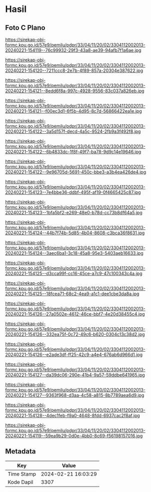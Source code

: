 # Hasil

## Foto C Plano

https://sirekap-obj-formc.kpu.go.id/57e9/pemilu/pdpr/33/04/11/20/02/3304112002013-20240221-154119--76c99932-29f3-43a8-ae39-94afb7f1a6ae.jpg

https://sirekap-obj-formc.kpu.go.id/57e9/pemilu/pdpr/33/04/11/20/02/3304112002013-20240221-154120--7211ccc8-2e7b-4f89-857a-20304e387622.jpg

https://sirekap-obj-formc.kpu.go.id/57e9/pemilu/pdpr/33/04/11/20/02/3304112002013-20240221-154121--8edd6f8a-997c-4928-9556-83c037a826eb.jpg

https://sirekap-obj-formc.kpu.go.id/57e9/pemilu/pdpr/33/04/11/20/02/3304112002013-20240221-154121--f00ec3d1-6f5b-4d95-8c7d-56866422ea1e.jpg

https://sirekap-obj-formc.kpu.go.id/57e9/pemilu/pdpr/33/04/11/20/02/3304112002013-20240221-154122--3a5d157f-decd-4a5c-9524-2fb9a3f492f8.jpg

https://sirekap-obj-formc.kpu.go.id/57e9/pemilu/pdpr/33/04/11/20/02/3304112002013-20240221-154122--6b4833dc-1f8f-49f7-ba78-9d9c14e19646.jpg

https://sirekap-obj-formc.kpu.go.id/57e9/pemilu/pdpr/33/04/11/20/02/3304112002013-20240221-154122--9e96705d-5691-450c-bbe3-a3b4ea426de4.jpg

https://sirekap-obj-formc.kpu.go.id/57e9/pemilu/pdpr/33/04/11/20/02/3304112002013-20240221-154123--7e4bbe36-ddbf-495f-af19-0f4665425c87.jpg

https://sirekap-obj-formc.kpu.go.id/57e9/pemilu/pdpr/33/04/11/20/02/3304112002013-20240221-154123--1bfa5bf2-e269-48e0-b78d-cc73b8df64a5.jpg

https://sirekap-obj-formc.kpu.go.id/57e9/pemilu/pdpr/33/04/11/20/02/3304112002013-20240221-154124--44b7f74b-5d85-4b04-8608-c3bca36f8631.jpg

https://sirekap-obj-formc.kpu.go.id/57e9/pemilu/pdpr/33/04/11/20/02/3304112002013-20240221-154124--3aec6ba1-3c18-45a8-95e3-5403aeb16633.jpg

https://sirekap-obj-formc.kpu.go.id/57e9/pemilu/pdpr/33/04/11/20/02/3304112002013-20240221-154125--d3cca99f-cc16-45ce-a7c9-47c100343c4a.jpg

https://sirekap-obj-formc.kpu.go.id/57e9/pemilu/pdpr/33/04/11/20/02/3304112002013-20240221-154125--18fcea71-68c2-4ea9-a1c1-dee1cbe3da8a.jpg

https://sirekap-obj-formc.kpu.go.id/57e9/pemilu/pdpr/33/04/11/20/02/3304112002013-20240221-154126--27a0502e-4612-46ce-bbf7-4e20d38455c4.jpg

https://sirekap-obj-formc.kpu.go.id/57e9/pemilu/pdpr/33/04/11/20/02/3304112002013-20240221-154126--332ea75f-0c72-49c6-b620-0304c13c38d2.jpg

https://sirekap-obj-formc.kpu.go.id/57e9/pemilu/pdpr/33/04/11/20/02/3304112002013-20240221-154126--e2ade3df-ff25-42c9-a4e4-676ab6d966d1.jpg

https://sirekap-obj-formc.kpu.go.id/57e9/pemilu/pdpr/33/04/11/20/02/3304112002013-20240221-154127--da39dc06-290e-41b4-9a57-59ddbe641965.jpg

https://sirekap-obj-formc.kpu.go.id/57e9/pemilu/pdpr/33/04/11/20/02/3304112002013-20240221-154127--9363f968-d3aa-4c58-a815-8b7789aea6d9.jpg

https://sirekap-obj-formc.kpu.go.id/57e9/pemilu/pdpr/33/04/11/20/02/3304112002013-20240221-154128--4dec1feb-f9a0-4648-8fdd-6937cac2f8af.jpg

https://sirekap-obj-formc.kpu.go.id/57e9/pemilu/pdpr/33/04/11/20/02/3304112002013-20240221-154119--59ea9b29-0d0e-4bb0-8c69-f56198157016.jpg


## Metadata

| Key        | Value               |
| ---------- | ------------------- |
| Time Stamp | 2024-02-21 16:03:29 |
| Kode Dapil | 3307                |



